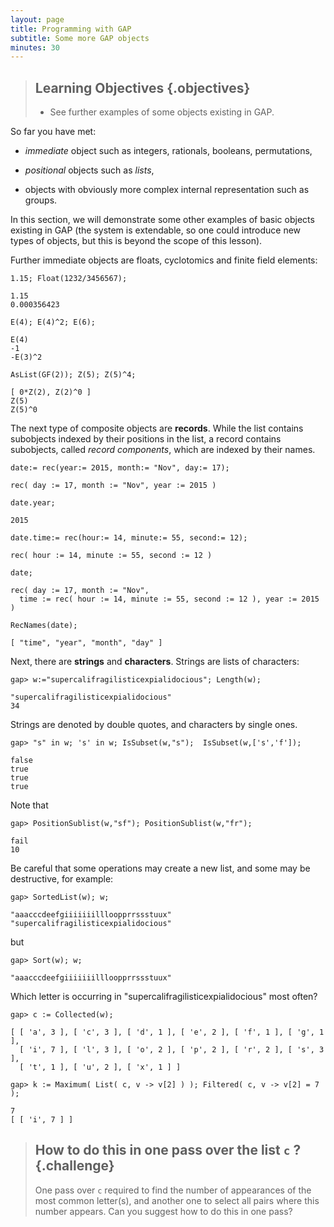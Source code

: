 ```yaml
---
layout: page
title: Programming with GAP
subtitle: Some more GAP objects
minutes: 30
---
```

> ## Learning Objectives {.objectives}
>
> * See further examples of some objects existing in GAP.

So far you have met:

* _immediate_ object such as integers, rationals, booleans, permutations,

* _positional_ objects such as _lists_,

* objects with obviously more complex internal representation such as groups.

In this section, we will demonstrate some other examples of basic objects
existing in GAP (the system is extendable, so one could introduce new types
of objects, but this is beyond the scope of this lesson).

Further immediate objects are floats, cyclotomics and finite field elements:

~~~ {.gap}
1.15; Float(1232/3456567);
~~~

~~~ {.output}
1.15
0.000356423
~~~

~~~ {.gap}
E(4); E(4)^2; E(6);
~~~

~~~ {.output}
E(4)
-1
-E(3)^2
~~~

~~~ {.gap}
AsList(GF(2)); Z(5); Z(5)^4;
~~~

~~~ {.output}
[ 0*Z(2), Z(2)^0 ]
Z(5)
Z(5)^0
~~~

The next type of composite objects are **records**. While the list contains subobjects indexed
by their positions in the list, a record contains subobjects, called _record
components_, which are indexed by their names.

~~~ {.gap}
date:= rec(year:= 2015, month:= "Nov", day:= 17);
~~~

~~~ {.output}
rec( day := 17, month := "Nov", year := 2015 )
~~~

~~~ {.gap}
date.year;
~~~

~~~ {.output}
2015
~~~

~~~ {.gap}
date.time:= rec(hour:= 14, minute:= 55, second:= 12);
~~~

~~~ {.output}
rec( hour := 14, minute := 55, second := 12 )
~~~

~~~ {.gap}
date;
~~~

~~~ {.output}
rec( day := 17, month := "Nov",
  time := rec( hour := 14, minute := 55, second := 12 ), year := 2015 )
~~~

~~~ {.gap}
RecNames(date);
~~~

~~~ {.output}
[ "time", "year", "month", "day" ]
~~~

Next, there are **strings** and **characters**. Strings are lists of
characters:

~~~ {.gap}
gap> w:="supercalifragilisticexpialidocious"; Length(w);
~~~

~~~ {.output}
"supercalifragilisticexpialidocious"
34
~~~

Strings are denoted by double quotes, and characters by single ones.

~~~ {.gap}
gap> "s" in w; 's' in w; IsSubset(w,"s");  IsSubset(w,['s','f']);
~~~

~~~ {.output}
false
true
true
true
~~~

Note that

~~~ {.gap}
gap> PositionSublist(w,"sf"); PositionSublist(w,"fr");
~~~

~~~ {.output}
fail
10
~~~

Be careful that some operations may create a new list, and some may be
destructive, for example:

~~~ {.gap}
gap> SortedList(w); w;
~~~

~~~ {.output}
"aaacccdeefgiiiiiiillloopprrssstuux"
"supercalifragilisticexpialidocious"
~~~

but

~~~ {.gap}
gap> Sort(w); w;
~~~

~~~ {.output}
"aaacccdeefgiiiiiiillloopprrssstuux"
~~~

Which letter is occurring in "supercalifragilisticexpialidocious" most often?

~~~ {.gap}
gap> c := Collected(w);
~~~

~~~ {.output}
[ [ 'a', 3 ], [ 'c', 3 ], [ 'd', 1 ], [ 'e', 2 ], [ 'f', 1 ], [ 'g', 1 ],
  [ 'i', 7 ], [ 'l', 3 ], [ 'o', 2 ], [ 'p', 2 ], [ 'r', 2 ], [ 's', 3 ],
  [ 't', 1 ], [ 'u', 2 ], [ 'x', 1 ] ]
~~~

~~~ {.gap}
gap> k := Maximum( List( c, v -> v[2] ) ); Filtered( c, v -> v[2] = 7 );
~~~

~~~ {.output}
7
[ [ 'i', 7 ] ]
~~~

> ## How to do this in one pass over the list `c` ? {.challenge}
>
> One pass over `c` required to find the number of appearances of the most
> common letter(s), and another one to select all pairs where this number
> appears. Can you suggest how to do this in one pass?
